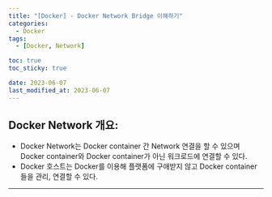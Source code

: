 ```yaml
---
title: "[Docker] - Docker Network Bridge 이해하기"
categories:
  - Docker
tags:
  - [Docker, Network]

toc: true
toc_sticky: true

date: 2023-06-07
last_modified_at: 2023-06-07
---
```


## Docker Network 개요:
- Docker Network는 Docker container 간 Network 연결을 할 수 있으며 Docker container와 Docker container가 아닌 워크로드에 연결할 수 있다.
- Docker 호스트는 Docker를 이용해 플랫폼에 구애받지 않고 Docker container들을 관리, 연결할 수 있다.

* * *